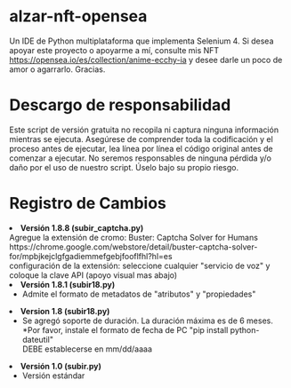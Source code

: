 # alzar-nft-opensea

Un IDE de Python multiplataforma que implementa Selenium 4.
Si desea apoyar este proyecto o apoyarme a mí, consulte mis NFT https://opensea.io/es/collection/anime-ecchy-ia y desee darle un poco de amor o agarrarlo.
Gracias.

# Descargo de responsabilidad
Este script de versión gratuita no recopila ni captura ninguna información mientras se ejecuta. Asegúrese de comprender toda la codificación y el proceso antes de ejecutar, lea línea por línea el código original antes de comenzar a ejecutar. No seremos responsables de ninguna pérdida y/o daño por el uso de nuestro script. Úselo bajo su propio riesgo.

# Registro de Cambios
<li><b>Versión 1.8.8 (subir_captcha.py)</b><BR>
Agregue la extensión de cromo: Buster: Captcha Solver for Humans<BR>
https://chrome.google.com/webstore/detail/buster-captcha-solver-for/mpbjkejclgfgadiemmefgebjfooflfhl?hl=es<BR>
configuración de la extensión: seleccione cualquier "servicio de voz" y coloque la clave API (apoyo visual mas abajo)
       </li>
<li><b>Versión 1.8.1 (subir18.py)</b>
<ul><li>Admite el formato de metadatos de "atributos" y "propiedades"</li>
</ul></li>
<li><b>Version 1.8 (subir18.py)</b>
<ul><li>Se agregó soporte de duración. La duración máxima es de 6 meses. <BR>
*Por favor, instale el formato de fecha de PC "pip install python-dateutil" <BR>
DEBE establecerse en mm/dd/aaaa
</li>
</ul></li>
 <li><b>Versión 1.0 (subir.py)</b>
<ul><li>Versión estándar</li></ul>
</li>
